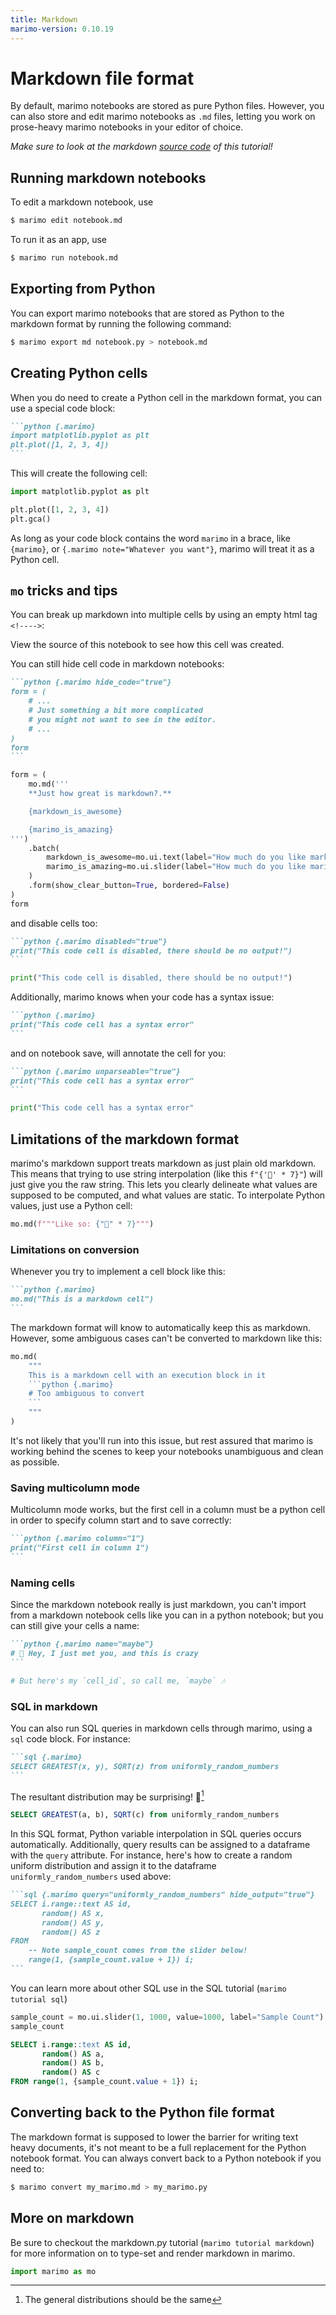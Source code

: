 ```yaml
---
title: Markdown
marimo-version: 0.10.19
---
```


# Markdown file format

By default, marimo notebooks are stored as pure Python files. However,
you can also store and edit marimo notebooks as `.md` files, letting you
work on prose-heavy marimo notebooks in your editor of choice.

_Make sure to look at the markdown
[source code](https://github.com/marimo-team/marimo/blob/main/marimo/_tutorials/markdown_format.md)
of this tutorial!_

## Running markdown notebooks

To edit a markdown notebook, use

```bash
$ marimo edit notebook.md
```

To run it as an app, use

```bash
$ marimo run notebook.md
```
<!---->
## Exporting from Python

You can export marimo notebooks that are stored as Python to the markdown format
by running the following command:

```bash
$ marimo export md notebook.py > notebook.md
```
<!---->
## Creating Python cells

When you do need to create a Python cell in the markdown format, you can use a
special code block:

````md
```python {.marimo}
import matplotlib.pyplot as plt
plt.plot([1, 2, 3, 4])
```
````

This will create the following cell:

```python {.marimo}
import matplotlib.pyplot as plt

plt.plot([1, 2, 3, 4])
plt.gca()
```

As long as your code block contains the word `marimo` in a brace, like
`{marimo}`, or `{.marimo note="Whatever you want"}`, marimo will treat it as a Python cell.

## `mo` tricks and tips

You can break up markdown into multiple cells by using an empty html tag `<!---->`:
<!---->
View the source of this notebook to see how this cell was created.
<!---->
You can still hide cell code in markdown notebooks:

````md
```python {.marimo hide_code="true"}
form = (
    # ...
    # Just something a bit more complicated
    # you might not want to see in the editor.
    # ...
)
form
```
````

```python {.marimo hide_code="true"}
form = (
    mo.md('''
    **Just how great is markdown?.**

    {markdown_is_awesome}

    {marimo_is_amazing}
''')
    .batch(
        markdown_is_awesome=mo.ui.text(label="How much do you like markdown?", placeholder="It is pretty swell 🌊"),
        marimo_is_amazing=mo.ui.slider(label="How much do you like marimo?", start=0, stop=11, value=11),
    )
    .form(show_clear_button=True, bordered=False)
)
form
```

and disable cells too:

````md
```python {.marimo disabled="true"}
print("This code cell is disabled, there should be no output!")
```
````

```python {.marimo disabled="true"}
print("This code cell is disabled, there should be no output!")
```

Additionally, marimo knows when your code has a syntax issue:

````md
```python {.marimo}
print("This code cell has a syntax error"
```
````

and on notebook save, will annotate the cell for you:

````md
```python {.marimo unparseable="true"}
print("This code cell has a syntax error"
```
````

```python {.marimo unparsable="true"}
print("This code cell has a syntax error"
```

## Limitations of the markdown format

marimo's markdown support treats markdown as just plain old markdown. This
means that trying to use string interpolation (like this `f"{'🍃' * 7}"`) will
just give you the raw string. This lets you clearly delineate what values are
supposed to be computed, and what values are static. To interpolate Python
values, just use a Python cell:

```python {.marimo}
mo.md(f"""Like so: {"🍃" * 7}""")
```

### Limitations on conversion

Whenever you try to implement a cell block like this:

````md
```python {.marimo}
mo.md("This is a markdown cell")
```
````

The markdown format will know to automatically keep this as markdown. However,
some ambiguous cases can't be converted to markdown like this:

````python {.marimo}
mo.md(
    """
    This is a markdown cell with an execution block in it
    ```python {.marimo}
    # Too ambiguous to convert
    ```
    """
)
````

It's not likely that you'll run into this issue, but rest assured that marimo
is working behind the scenes to keep your notebooks unambiguous and clean as
possible.
<!---->
### Saving multicolumn mode

Multicolumn mode works, but the first cell in a column must be a python cell in
order to specify column start and to save correctly:

````md
```python {.marimo column="1"}
print("First cell in column 1")
```
````
<!---->
### Naming cells

Since the markdown notebook really is just markdown, you can't import from a
markdown notebook cells like you can in a python notebook; but you can still
give your cells a name:

````md
```python {.marimo name="maybe"}
# 🎵 Hey, I just met you, and this is crazy
```
````

```python {.marimo name="maybe"}
# But here's my `cell_id`, so call me, `maybe` 🎶
```

### SQL in markdown

You can also run SQL queries in markdown cells through marimo, using a `sql` code block. For instance:

````md
```sql {.marimo}
SELECT GREATEST(x, y), SQRT(z) from uniformly_random_numbers
```
````

The resultant distribution may be surprising! 🎲[^surprise]

[^surprise]: The general distributions should be the same

```sql {.marimo}
SELECT GREATEST(a, b), SQRT(c) from uniformly_random_numbers
```

In this SQL format, Python variable interpolation in SQL queries occurs automatically. Additionally, query results can be assigned to a dataframe with the `query` attribute.
For instance, here's how to create a random uniform distribution and assign it to the dataframe `uniformly_random_numbers` used above:

````md
```sql {.marimo query="uniformly_random_numbers" hide_output="true"}
SELECT i.range::text AS id,
       random() AS x,
       random() AS y,
       random() AS z
FROM
    -- Note sample_count comes from the slider below!
    range(1, {sample_count.value + 1}) i;
```
````

You can learn more about other SQL use in the SQL tutorial (`marimo tutorial sql`)

```python {.marimo hide_code="true"}
sample_count = mo.ui.slider(1, 1000, value=1000, label="Sample Count")
sample_count
```

```sql {.marimo query="uniformly_random_numbers" hide_output="True"}
SELECT i.range::text AS id,
       random() AS a,
       random() AS b,
       random() AS c
FROM range(1, {sample_count.value + 1}) i;
```

## Converting back to the Python file format

The markdown format is supposed to lower the barrier for writing text heavy
documents, it's not meant to be a full replacement for the Python notebook
format. You can always convert back to a Python notebook if you need to:

```bash
$ marimo convert my_marimo.md > my_marimo.py
```
<!---->
## More on markdown

Be sure to checkout the markdown.py tutorial (`marimo tutorial markdown`) for
more information on to type-set and render markdown in marimo.

```python {.marimo hide_code="true"}
import marimo as mo
```

